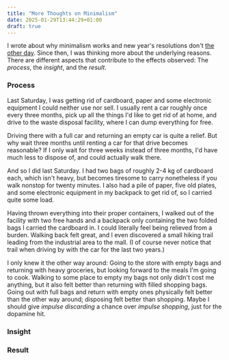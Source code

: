 ```yaml
---
title: "More Thoughts on Minimalism"
date: 2025-01-29T13:44:29+01:00
draft: true
---
```


I wrote about why minimalism works and new year's resolutions don't [the other
day](#15). Since then, I was thinking more about the underlying reasons. There
are different aspects that contribute to the effects observed: The _process_,
the _insight_, and the _result_.

### Process

Last Saturday, I was getting rid of cardboard, paper and some electronic
equipment I could neither use nor sell. I usually rent a car roughly once every
three months, pick up all the things I'd like to get rid of at home, and drive
to the waste disposal facility, where I can dump everything for free.

Driving there with a full car and returning an empty car is quite a relief. But
why wait three months until renting a car for that drive becomes reasonable? If
I only wait for three weeks instead of three months, I'd have much less to
dispose of, and could actually walk there.

And so I did last Saturday. I had two bags of roughly 2-4 kg of cardboard each,
which isn't heavy, but becomes tiresome to carry nonetheless if you walk nonstop
for twenty minutes. I also had a pile of paper, five old plates, and some
electronic equipment in my backpack to get rid of, so I carried quite some load.

Having thrown everything into their proper containers, I walked out of the
facility with two free hands and a backpack only containing the two folded bags
I carried the cardboard in. I could literally feel being relieved from a burden.
Walking back felt great, and I even discovered a small hiking trail leading from
the industrial area to the mall. (I of course never notice that trail when
driving by with the car for the last two years.)

I only knew it the other way around: Going to the store with empty bags and
returning with heavy groceries, but looking forward to the meals I'm going to
cook. Walking to some place to empty my bags not only didn't cost me anything,
but it also felt better than returning with filled shopping bags. Going out with
full bags and return with empty ones physically felt better than the other way
around; disposing felt better than shopping. Maybe I should give _impulse
discarding_ a chance over _impulse shopping_, just for the dopamine hit.

### Insight

### Result
